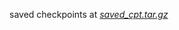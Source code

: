 saved checkpoints at [*saved_cpt.tar.gz*](https://drive.google.com/drive/folders/1Cq8tazThBtCCs_1RgCBjabbq8BeJN1TL?usp=sharing)